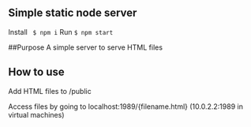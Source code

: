 ## Simple static node server
Install `` $ npm i``
Run `` $ npm start ``

##Purpose
A simple server to serve HTML files

## How to use
Add HTML files to /public

Access files by going to localhost:1989/{filename.html} (10.0.2.2:1989 in virtual machines)

